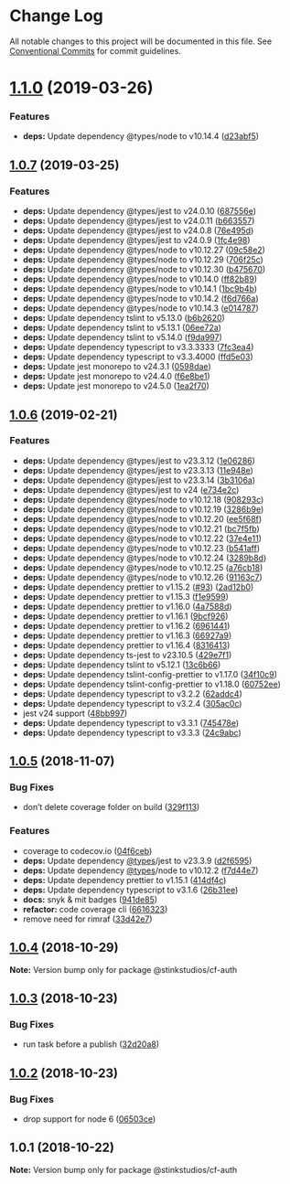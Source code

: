 # Change Log

All notable changes to this project will be documented in this file.
See [Conventional Commits](https://conventionalcommits.org) for commit guidelines.

# [1.1.0](https://github.com/Stinkstudios/npm-packages/compare/@stinkstudios/cf-auth@1.0.7...@stinkstudios/cf-auth@1.1.0) (2019-03-26)


### Features

* **deps:** Update dependency @types/node to v10.14.4 ([d23abf5](https://github.com/Stinkstudios/npm-packages/commit/d23abf5))





## [1.0.7](https://github.com/Stinkstudios/npm-packages/compare/@stinkstudios/cf-auth@1.0.6...@stinkstudios/cf-auth@1.0.7) (2019-03-25)


### Features

* **deps:** Update dependency @types/jest to v24.0.10 ([687556e](https://github.com/Stinkstudios/npm-packages/commit/687556e))
* **deps:** Update dependency @types/jest to v24.0.11 ([b663557](https://github.com/Stinkstudios/npm-packages/commit/b663557))
* **deps:** Update dependency @types/jest to v24.0.8 ([76e495d](https://github.com/Stinkstudios/npm-packages/commit/76e495d))
* **deps:** Update dependency @types/jest to v24.0.9 ([1fc4e98](https://github.com/Stinkstudios/npm-packages/commit/1fc4e98))
* **deps:** Update dependency @types/node to v10.12.27 ([09c58e2](https://github.com/Stinkstudios/npm-packages/commit/09c58e2))
* **deps:** Update dependency @types/node to v10.12.29 ([706f25c](https://github.com/Stinkstudios/npm-packages/commit/706f25c))
* **deps:** Update dependency @types/node to v10.12.30 ([b475670](https://github.com/Stinkstudios/npm-packages/commit/b475670))
* **deps:** Update dependency @types/node to v10.14.0 ([ff82b89](https://github.com/Stinkstudios/npm-packages/commit/ff82b89))
* **deps:** Update dependency @types/node to v10.14.1 ([1bc9b4b](https://github.com/Stinkstudios/npm-packages/commit/1bc9b4b))
* **deps:** Update dependency @types/node to v10.14.2 ([f6d766a](https://github.com/Stinkstudios/npm-packages/commit/f6d766a))
* **deps:** Update dependency @types/node to v10.14.3 ([e014787](https://github.com/Stinkstudios/npm-packages/commit/e014787))
* **deps:** Update dependency tslint to v5.13.0 ([b6b2620](https://github.com/Stinkstudios/npm-packages/commit/b6b2620))
* **deps:** Update dependency tslint to v5.13.1 ([06ee72a](https://github.com/Stinkstudios/npm-packages/commit/06ee72a))
* **deps:** Update dependency tslint to v5.14.0 ([f9da997](https://github.com/Stinkstudios/npm-packages/commit/f9da997))
* **deps:** Update dependency typescript to v3.3.3333 ([7fc3ea4](https://github.com/Stinkstudios/npm-packages/commit/7fc3ea4))
* **deps:** Update dependency typescript to v3.3.4000 ([ffd5e03](https://github.com/Stinkstudios/npm-packages/commit/ffd5e03))
* **deps:** Update jest monorepo to v24.3.1 ([0598dae](https://github.com/Stinkstudios/npm-packages/commit/0598dae))
* **deps:** Update jest monorepo to v24.4.0 ([f6e8be1](https://github.com/Stinkstudios/npm-packages/commit/f6e8be1))
* **deps:** Update jest monorepo to v24.5.0 ([1ea2f70](https://github.com/Stinkstudios/npm-packages/commit/1ea2f70))





## [1.0.6](https://github.com/Stinkstudios/npm-packages/compare/@stinkstudios/cf-auth@1.0.5...@stinkstudios/cf-auth@1.0.6) (2019-02-21)


### Features

* **deps:** Update dependency @types/jest to v23.3.12 ([1e06286](https://github.com/Stinkstudios/npm-packages/commit/1e06286))
* **deps:** Update dependency @types/jest to v23.3.13 ([11e948e](https://github.com/Stinkstudios/npm-packages/commit/11e948e))
* **deps:** Update dependency @types/jest to v23.3.14 ([3b3106a](https://github.com/Stinkstudios/npm-packages/commit/3b3106a))
* **deps:** Update dependency @types/jest to v24 ([e734e2c](https://github.com/Stinkstudios/npm-packages/commit/e734e2c))
* **deps:** Update dependency @types/node to v10.12.18 ([908293c](https://github.com/Stinkstudios/npm-packages/commit/908293c))
* **deps:** Update dependency @types/node to v10.12.19 ([3286b9e](https://github.com/Stinkstudios/npm-packages/commit/3286b9e))
* **deps:** Update dependency @types/node to v10.12.20 ([ee5f68f](https://github.com/Stinkstudios/npm-packages/commit/ee5f68f))
* **deps:** Update dependency @types/node to v10.12.21 ([bc7f5fb](https://github.com/Stinkstudios/npm-packages/commit/bc7f5fb))
* **deps:** Update dependency @types/node to v10.12.22 ([37e4e11](https://github.com/Stinkstudios/npm-packages/commit/37e4e11))
* **deps:** Update dependency @types/node to v10.12.23 ([b541aff](https://github.com/Stinkstudios/npm-packages/commit/b541aff))
* **deps:** Update dependency @types/node to v10.12.24 ([3289b8d](https://github.com/Stinkstudios/npm-packages/commit/3289b8d))
* **deps:** Update dependency @types/node to v10.12.25 ([a76cb18](https://github.com/Stinkstudios/npm-packages/commit/a76cb18))
* **deps:** Update dependency @types/node to v10.12.26 ([91163c7](https://github.com/Stinkstudios/npm-packages/commit/91163c7))
* **deps:** Update dependency prettier to v1.15.2 ([#93](https://github.com/Stinkstudios/npm-packages/issues/93)) ([2ad12b0](https://github.com/Stinkstudios/npm-packages/commit/2ad12b0))
* **deps:** Update dependency prettier to v1.15.3 ([f1e9599](https://github.com/Stinkstudios/npm-packages/commit/f1e9599))
* **deps:** Update dependency prettier to v1.16.0 ([4a7588d](https://github.com/Stinkstudios/npm-packages/commit/4a7588d))
* **deps:** Update dependency prettier to v1.16.1 ([9bcf926](https://github.com/Stinkstudios/npm-packages/commit/9bcf926))
* **deps:** Update dependency prettier to v1.16.2 ([6961441](https://github.com/Stinkstudios/npm-packages/commit/6961441))
* **deps:** Update dependency prettier to v1.16.3 ([66927a9](https://github.com/Stinkstudios/npm-packages/commit/66927a9))
* **deps:** Update dependency prettier to v1.16.4 ([8316413](https://github.com/Stinkstudios/npm-packages/commit/8316413))
* **deps:** Update dependency ts-jest to v23.10.5 ([429e7f1](https://github.com/Stinkstudios/npm-packages/commit/429e7f1))
* **deps:** Update dependency tslint to v5.12.1 ([13c6b66](https://github.com/Stinkstudios/npm-packages/commit/13c6b66))
* **deps:** Update dependency tslint-config-prettier to v1.17.0 ([34f10c9](https://github.com/Stinkstudios/npm-packages/commit/34f10c9))
* **deps:** Update dependency tslint-config-prettier to v1.18.0 ([60752ee](https://github.com/Stinkstudios/npm-packages/commit/60752ee))
* **deps:** Update dependency typescript to v3.2.2 ([62addc4](https://github.com/Stinkstudios/npm-packages/commit/62addc4))
* **deps:** Update dependency typescript to v3.2.4 ([305ac0c](https://github.com/Stinkstudios/npm-packages/commit/305ac0c))
* jest v24 support ([48bb997](https://github.com/Stinkstudios/npm-packages/commit/48bb997))
* **deps:** Update dependency typescript to v3.3.1 ([745478e](https://github.com/Stinkstudios/npm-packages/commit/745478e))
* **deps:** Update dependency typescript to v3.3.3 ([24c9abc](https://github.com/Stinkstudios/npm-packages/commit/24c9abc))





## [1.0.5](https://github.com/Stinkstudios/npm-packages/compare/@stinkstudios/cf-auth@1.0.4...@stinkstudios/cf-auth@1.0.5) (2018-11-07)


### Bug Fixes

* don’t delete coverage folder on build ([329f113](https://github.com/Stinkstudios/npm-packages/commit/329f113))


### Features

* coverage to codecov.io ([04f6ceb](https://github.com/Stinkstudios/npm-packages/commit/04f6ceb))
* **deps:** Update dependency [@types](https://github.com/types)/jest to v23.3.9 ([d2f6595](https://github.com/Stinkstudios/npm-packages/commit/d2f6595))
* **deps:** Update dependency [@types](https://github.com/types)/node to v10.12.2 ([f7d44e7](https://github.com/Stinkstudios/npm-packages/commit/f7d44e7))
* **deps:** Update dependency prettier to v1.15.1 ([414df4c](https://github.com/Stinkstudios/npm-packages/commit/414df4c))
* **deps:** Update dependency typescript to v3.1.6 ([26b31ee](https://github.com/Stinkstudios/npm-packages/commit/26b31ee))
* **docs:** snyk & mit badges ([941de85](https://github.com/Stinkstudios/npm-packages/commit/941de85))
* **refactor:** code coverage cli ([6616323](https://github.com/Stinkstudios/npm-packages/commit/6616323))
* remove need for rimraf ([33d42e7](https://github.com/Stinkstudios/npm-packages/commit/33d42e7))





## [1.0.4](https://github.com/Stinkstudios/npm-packages/compare/@stinkstudios/cf-auth@1.0.3...@stinkstudios/cf-auth@1.0.4) (2018-10-29)

**Note:** Version bump only for package @stinkstudios/cf-auth





## [1.0.3](https://github.com/Stinkstudios/npm-packages/compare/@stinkstudios/cf-auth@1.0.2...@stinkstudios/cf-auth@1.0.3) (2018-10-23)


### Bug Fixes

* run task before a publish ([32d20a8](https://github.com/Stinkstudios/npm-packages/commit/32d20a8))





## [1.0.2](https://github.com/Stinkstudios/npm-packages/compare/@stinkstudios/cf-auth@1.0.1...@stinkstudios/cf-auth@1.0.2) (2018-10-23)


### Bug Fixes

* drop support for node 6 ([06503ce](https://github.com/Stinkstudios/npm-packages/commit/06503ce))





## 1.0.1 (2018-10-22)

**Note:** Version bump only for package @stinkstudios/cf-auth
